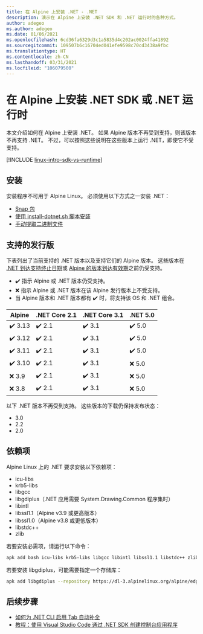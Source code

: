 ```yaml
---
title: 在 Alpine 上安装 .NET - .NET
description: 演示在 Alpine 上安装 .NET SDK 和 .NET 运行时的各种方式。
author: adegeo
ms.author: adegeo
ms.date: 01/06/2021
ms.openlocfilehash: 6cd36fa6329d3c1a5835d4c202ac0024ffa41892
ms.sourcegitcommit: 109507b6c16704ed041efe9598c70cd3438a9fbc
ms.translationtype: HT
ms.contentlocale: zh-CN
ms.lasthandoff: 03/31/2021
ms.locfileid: "106079500"
---
```

# <a name="install-the-net-sdk-or-the-net-runtime-on-alpine"></a>在 Alpine 上安装 .NET SDK 或 .NET 运行时

本文介绍如何在 Alpine 上安装 .NET。 如果 Alpine 版本不再受到支持，则该版本不再支持 .NET。 不过，可以按照这些说明在这些版本上运行 .NET，即使它不受支持。

[!INCLUDE [linux-intro-sdk-vs-runtime](includes/linux-intro-sdk-vs-runtime.md)]

## <a name="install"></a>安装

安装程序不可用于 Alpine Linux。 必须使用以下方式之一安装 .NET：

- [Snap 包](linux-snap.md)
- [使用 install-dotnet.sh 脚本安装](linux-scripted-manual.md#scripted-install)
- [手动提取二进制文件](linux-scripted-manual.md#manual-install)

## <a name="supported-distributions"></a>支持的发行版

下表列出了当前支持的 .NET 版本以及支持它们的 Alpine 版本。 这些版本在 [.NET 到达支持终止日期](https://dotnet.microsoft.com/platform/support/policy/dotnet-core)或 [Alpine 的版本到达有效期](https://wiki.alpinelinux.org/wiki/Alpine_Linux:Releases)之前仍受支持。

- ✔️ 指示 Alpine 或 .NET 版本仍受支持。
- ❌ 指示 Alpine 或 .NET 版本在该 Alpine 发行版本上不受支持。
- 当 Alpine 版本和 .NET 版本都有 ✔️ 时，将支持该 OS 和 .NET 组合。

| Alpine  | .NET Core 2.1 | .NET Core 3.1 | .NET 5.0 |
|-------- |---------------|---------------|----------------|
| ✔️ 3.13 | ✔️ 2.1        | ✔️ 3.1        | ✔️ 5.0 |
| ✔️ 3.12 | ✔️ 2.1        | ✔️ 3.1        | ✔️ 5.0 |
| ✔️ 3.11 | ✔️ 2.1        | ✔️ 3.1        | ✔️ 5.0 |
| ✔️ 3.10 | ✔️ 2.1        | ✔️ 3.1        | ❌ 5.0 |
| ❌ 3.9  | ✔️ 2.1        | ✔️ 3.1        | ❌ 5.0 |
| ❌ 3.8  | ✔️ 2.1        | ✔️ 3.1        | ❌ 5.0 |

以下 .NET 版本不再受到支持。 这些版本的下载仍保持发布状态：

- 3.0
- 2.2
- 2.0

## <a name="dependencies"></a>依赖项

Alpine Linux 上的 .NET 要求安装以下依赖项：

- icu-libs
- krb5-libs
- libgcc
- libgdiplus（.NET 应用需要 System.Drawing.Common 程序集时）
- libintl
- libssl1.1（Alpine v3.9 或更高版本）
- libssl1.0（Alpine v3.8 或更低版本）
- libstdc++
- zlib

若要安装必需项，请运行以下命令：

```bash
apk add bash icu-libs krb5-libs libgcc libintl libssl1.1 libstdc++ zlib
```

若要安装 libgdiplus，可能需要指定一个存储库：

```bash
apk add libgdiplus --repository https://dl-3.alpinelinux.org/alpine/edge/testing/
```

## <a name="next-steps"></a>后续步骤

- [如何为 .NET CLI 启用 Tab 自动补全](../tools/enable-tab-autocomplete.md)
- [教程：使用 Visual Studio Code 通过 .NET SDK 创建控制台应用程序](../tutorials/with-visual-studio-code.md)
